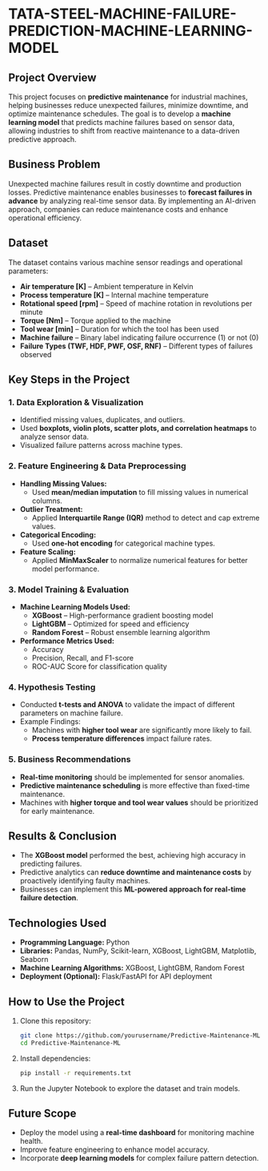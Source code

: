 # TATA-STEEL-MACHINE-FAILURE-PREDICTION-MACHINE-LEARNING-MODEL
 
## **Project Overview**  
This project focuses on **predictive maintenance** for industrial machines, helping businesses reduce unexpected failures, minimize downtime, and optimize maintenance schedules. The goal is to develop a **machine learning model** that predicts machine failures based on sensor data, allowing industries to shift from reactive maintenance to a data-driven predictive approach.  

## **Business Problem**  
Unexpected machine failures result in costly downtime and production losses. Predictive maintenance enables businesses to **forecast failures in advance** by analyzing real-time sensor data. By implementing an AI-driven approach, companies can reduce maintenance costs and enhance operational efficiency.  

## **Dataset**  
The dataset contains various machine sensor readings and operational parameters:  

- **Air temperature [K]** – Ambient temperature in Kelvin  
- **Process temperature [K]** – Internal machine temperature  
- **Rotational speed [rpm]** – Speed of machine rotation in revolutions per minute  
- **Torque [Nm]** – Torque applied to the machine  
- **Tool wear [min]** – Duration for which the tool has been used  
- **Machine failure** – Binary label indicating failure occurrence (1) or not (0)  
- **Failure Types (TWF, HDF, PWF, OSF, RNF)** – Different types of failures observed  

## **Key Steps in the Project**  

### **1. Data Exploration & Visualization**  
- Identified missing values, duplicates, and outliers.  
- Used **boxplots, violin plots, scatter plots, and correlation heatmaps** to analyze sensor data.  
- Visualized failure patterns across machine types.  

### **2. Feature Engineering & Data Preprocessing**  
- **Handling Missing Values:**  
  - Used **mean/median imputation** to fill missing values in numerical columns.  
- **Outlier Treatment:**  
  - Applied **Interquartile Range (IQR)** method to detect and cap extreme values.  
- **Categorical Encoding:**  
  - Used **one-hot encoding** for categorical machine types.  
- **Feature Scaling:**  
  - Applied **MinMaxScaler** to normalize numerical features for better model performance.  

### **3. Model Training & Evaluation**  
- **Machine Learning Models Used:**  
  - **XGBoost** – High-performance gradient boosting model  
  - **LightGBM** – Optimized for speed and efficiency  
  - **Random Forest** – Robust ensemble learning algorithm  
- **Performance Metrics Used:**  
  - Accuracy  
  - Precision, Recall, and F1-score  
  - ROC-AUC Score for classification quality  

### **4. Hypothesis Testing**  
- Conducted **t-tests and ANOVA** to validate the impact of different parameters on machine failure.  
- Example Findings:  
  - Machines with **higher tool wear** are significantly more likely to fail.  
  - **Process temperature differences** impact failure rates.  

### **5. Business Recommendations**  
- **Real-time monitoring** should be implemented for sensor anomalies.  
- **Predictive maintenance scheduling** is more effective than fixed-time maintenance.  
- Machines with **higher torque and tool wear values** should be prioritized for early maintenance.  

## **Results & Conclusion**  
- The **XGBoost model** performed the best, achieving high accuracy in predicting failures.  
- Predictive analytics can **reduce downtime and maintenance costs** by proactively identifying faulty machines.  
- Businesses can implement this **ML-powered approach for real-time failure detection**.  

## **Technologies Used**  
- **Programming Language:** Python  
- **Libraries:** Pandas, NumPy, Scikit-learn, XGBoost, LightGBM, Matplotlib, Seaborn  
- **Machine Learning Algorithms:** XGBoost, LightGBM, Random Forest  
- **Deployment (Optional):** Flask/FastAPI for API deployment  

## **How to Use the Project**  
1. Clone this repository:  
   ```bash
   git clone https://github.com/yourusername/Predictive-Maintenance-ML.git
   cd Predictive-Maintenance-ML
   ```
2. Install dependencies:  
   ```bash
   pip install -r requirements.txt
   ```
3. Run the Jupyter Notebook to explore the dataset and train models.  

## **Future Scope**  
- Deploy the model using a **real-time dashboard** for monitoring machine health.  
- Improve feature engineering to enhance model accuracy.  
- Incorporate **deep learning models** for complex failure pattern detection.  
